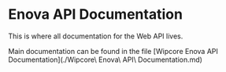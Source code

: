 # Enova API Documentation

This is where all documentation for the Web API lives.

Main documentation can be found in the file [Wipcore Enova API Documentation](./Wipcore\ Enova\ API\ Documentation.md)